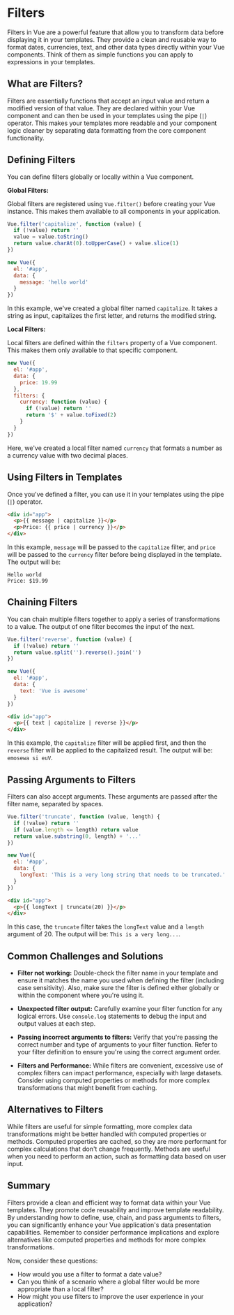 # Filters

Filters in Vue are a powerful feature that allow you to transform data before displaying it in your templates. They provide a clean and reusable way to format dates, currencies, text, and other data types directly within your Vue components. Think of them as simple functions you can apply to expressions in your templates.

## What are Filters?

Filters are essentially functions that accept an input value and return a modified version of that value. They are declared within your Vue component and can then be used in your templates using the pipe (`|`) operator. This makes your templates more readable and your component logic cleaner by separating data formatting from the core component functionality.

## Defining Filters

You can define filters globally or locally within a Vue component.

**Global Filters:**

Global filters are registered using `Vue.filter()` before creating your Vue instance. This makes them available to all components in your application.

```javascript
Vue.filter('capitalize', function (value) {
  if (!value) return ''
  value = value.toString()
  return value.charAt(0).toUpperCase() + value.slice(1)
})

new Vue({
  el: '#app',
  data: {
    message: 'hello world'
  }
})
```

In this example, we've created a global filter named `capitalize`. It takes a string as input, capitalizes the first letter, and returns the modified string.

**Local Filters:**

Local filters are defined within the `filters` property of a Vue component. This makes them only available to that specific component.

```javascript
new Vue({
  el: '#app',
  data: {
    price: 19.99
  },
  filters: {
    currency: function (value) {
      if (!value) return ''
      return '$' + value.toFixed(2)
    }
  }
})
```

Here, we've created a local filter named `currency` that formats a number as a currency value with two decimal places.

## Using Filters in Templates

Once you've defined a filter, you can use it in your templates using the pipe (`|`) operator.

```html
<div id="app">
  <p>{{ message | capitalize }}</p>
  <p>Price: {{ price | currency }}</p>
</div>
```

In this example, `message` will be passed to the `capitalize` filter, and `price` will be passed to the `currency` filter before being displayed in the template.  The output will be:

```
Hello world
Price: $19.99
```

## Chaining Filters

You can chain multiple filters together to apply a series of transformations to a value. The output of one filter becomes the input of the next.

```javascript
Vue.filter('reverse', function (value) {
  if (!value) return ''
  return value.split('').reverse().join('')
})

new Vue({
  el: '#app',
  data: {
    text: 'Vue is awesome'
  }
})
```

```html
<div id="app">
  <p>{{ text | capitalize | reverse }}</p>
</div>
```

In this example, the `capitalize` filter will be applied first, and then the `reverse` filter will be applied to the capitalized result. The output will be: `emosewa si euV`.

## Passing Arguments to Filters

Filters can also accept arguments.  These arguments are passed after the filter name, separated by spaces.

```javascript
Vue.filter('truncate', function (value, length) {
  if (!value) return ''
  if (value.length <= length) return value
  return value.substring(0, length) + '...'
})

new Vue({
  el: '#app',
  data: {
    longText: 'This is a very long string that needs to be truncated.'
  }
})
```

```html
<div id="app">
  <p>{{ longText | truncate(20) }}</p>
</div>
```

In this case, the `truncate` filter takes the `longText` value and a `length` argument of 20.  The output will be: `This is a very long...`.

## Common Challenges and Solutions

*   **Filter not working:** Double-check the filter name in your template and ensure it matches the name you used when defining the filter (including case sensitivity). Also, make sure the filter is defined either globally or within the component where you're using it.

*   **Unexpected filter output:** Carefully examine your filter function for any logical errors. Use `console.log` statements to debug the input and output values at each step.

*   **Passing incorrect arguments to filters:** Verify that you're passing the correct number and type of arguments to your filter function. Refer to your filter definition to ensure you're using the correct argument order.

*   **Filters and Performance:**  While filters are convenient, excessive use of complex filters can impact performance, especially with large datasets. Consider using computed properties or methods for more complex transformations that might benefit from caching.

## Alternatives to Filters

While filters are useful for simple formatting, more complex data transformations might be better handled with computed properties or methods.  Computed properties are cached, so they are more performant for complex calculations that don't change frequently. Methods are useful when you need to perform an action, such as formatting data based on user input.

## Summary

Filters provide a clean and efficient way to format data within your Vue templates. They promote code reusability and improve template readability. By understanding how to define, use, chain, and pass arguments to filters, you can significantly enhance your Vue application's data presentation capabilities. Remember to consider performance implications and explore alternatives like computed properties and methods for more complex transformations.

Now, consider these questions:

*   How would you use a filter to format a date value?
*   Can you think of a scenario where a global filter would be more appropriate than a local filter?
*   How might you use filters to improve the user experience in your application?